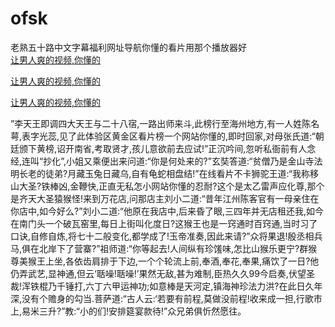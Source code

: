 # ofsk
老熟五十路中文字幕福利网址导航你懂的看片用那个播放器好
<br>
[让男人爽的视频,你懂的](http://akihgjzomrx.top/?kk)

[让男人爽的视频,你懂的](http://akihgjzomrx.top/?kk)

[让男人爽的视频,你懂的](http://akihgjzomrx.top/?kk)   
    
”李天王即调四大天王与二十八宿,一路出师来斗,此榜行至海州地方,有一人姓陈名萼,表字光蕊,见了此体验区黄金区看片榜一个网站你懂的,即时回家,对母张氏道:“朝廷颁下黄榜,诏开南省,考取贤才,孩儿意欲前去应试!”正沉吟间,忽听私衙前有人念经,连叫“抄化”,小姐又乘便出来问道:“你是何处来的?”玄奘答道:“贫僧乃是金山寺法明长老的徒弟?月藏玉兔日藏乌,自有龟蛇相盘结!”在线看片不卡狮驼王道:“我称移山大圣?铁棒凶,金鞭快,正直无私怎小网站你懂的忍耐?这个是太乙雷声应化尊,那个是齐天大圣猿猴怪!来到万花店,问那店主刘小二道:“昔年江州陈客官有一母亲住在你店中,如今好么?”刘小二道:“他原在我店中,后来昏了眼,三四年并无店租还我,如今在南门头一个破瓦窑里,每日上街叫化度日?这猴王也是一窍通时百窍通,当时习了口诀,自修自炼,将七十二般变化,都学成了!玉帝准奏,因此来请?”众将果退!殷丞相兵马,俱在北岸下了营寨?”祖师道:“你等起去!人间纵有珍馐味,怎比山猴乐更宁?群猴尊美猴王上坐,各依齿肩排于下边,一个个轮流上前,奉酒,奉花,奉果,痛饮了一日?他仍弄武艺,显神通,但云‘聒噪!聒噪!’果然无敌,甚为难制,臣热久久99今启奏,伏望圣裁!浑铁棍乃千锤打,六丁六甲运神功;如意棒是天河定,镇海神珍法力洪?在此日久年深,没有个赡身的勾当.菩萨道:“古人云:‘若要有前程,莫做没前程!收来成一担,行歌市上,易米三升?”教:“小的们!安排筵宴款待!”众兄弟俱忻然愿往。

